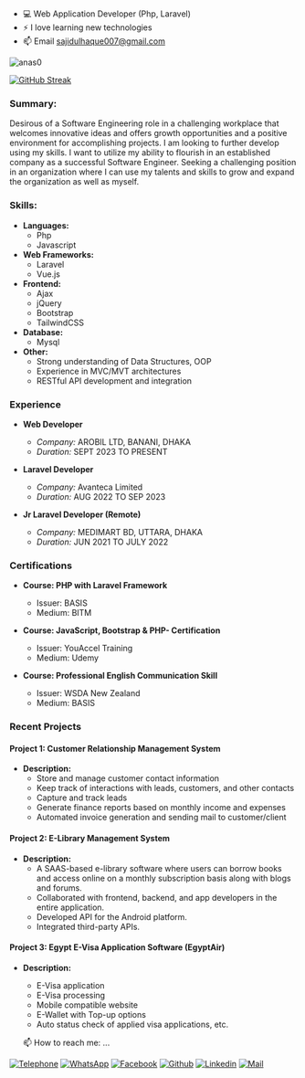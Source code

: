 - 💻 Web Application Developer (Php, Laravel)
- ⚡ I love learning new technologies 
- 📫 Email sajidulhaque007@gmail.com
<p align="left"> <img src="https://komarev.com/ghpvc/?username=sajidulhaque007&label=Profile%20views&color=E4405F&style=flat" alt="anas0" /> </p>

[![GitHub Streak](https://streak-stats.demolab.com?user=sajidulhaque007&theme=vue)](https://git.io/streak-stats)

### Summary:
Desirous of a Software Engineering role in a challenging  workplace that welcomes innovative ideas and offers growth opportunities and a positive environment for accomplishing projects. I am looking to further develop using my skills. I want to utilize my ability to flourish in an established company as a successful Software Engineer. Seeking a challenging position in an organization where I can use my talents and skills to grow and expand the organization as well as myself. 

### Skills:
- **Languages:**
  - Php
  - Javascript
- **Web Frameworks:**
  - Laravel
  - Vue.js
- **Frontend:**
  - Ajax
  - jQuery
  - Bootstrap
  - TailwindCSS
- **Database:**
  - Mysql
- **Other:**
  - Strong understanding of Data Structures, OOP
  - Experience in MVC/MVT architectures
  - RESTful API development and integration

### Experience
- **Web Developer**
   - *Company:* AROBIL LTD, BANANI, DHAKA
   - *Duration:* SEPT 2023 TO PRESENT
     
- **Laravel Developer**
   - *Company:* Avanteca Limited
   - *Duration:* AUG 2022 TO SEP 2023 

- **Jr Laravel Developer (Remote)**
   - *Company:* MEDIMART BD, UTTARA, DHAKA
   - *Duration:* JUN 2021 TO JULY 2022

### Certifications
- **Course: PHP with Laravel Framework**
   - Issuer: BASIS
   - Medium: BITM

- **Course: JavaScript, Bootstrap & PHP- Certification**
   - Issuer: YouAccel Training
   - Medium: Udemy

- **Course: Professional English Communication Skill**
   - Issuer: WSDA New Zealand
   - Medium: BASIS

### Recent Projects
#### Project 1: Customer Relationship Management System
- **Description:**
  - Store and manage customer contact information
  - Keep track of interactions with leads, customers, and other contacts
  - Capture and track leads
  - Generate finance reports based on monthly income and expenses
  - Automated invoice generation and sending mail to customer/client

#### Project 2: E-Library Management System
- **Description:**
  - A SAAS-based e-library software where users can borrow books and access online on a monthly subscription basis along with blogs and forums.
  - Collaborated with frontend, backend, and app developers in the entire application.
  - Developed API for the Android platform.
  - Integrated third-party APIs.

#### Project 3: Egypt E-Visa Application Software (EgyptAir)
- **Description:**
  - E-Visa application
  - E-Visa processing
  - Mobile compatible website
  - E-Wallet with Top-up options
  - Auto status check of applied visa applications, etc.

  📫 How to reach me: ...
  
[![Telephone](https://img.shields.io/badge/Telephone-007BFF?style=for-the-badge&logo=telephone&logoColor=white)](tel:+8801634174881)
[![WhatsApp](https://img.shields.io/badge/WhatsApp-4AC959?style=for-the-badge&logo=whatsapp&logoColor=white)](https://wa.me/8801634174881)
[![Facebook](https://img.shields.io/badge/Facebook-1877F2?style=for-the-badge&logo=facebook&logoColor=white)](https://www.facebook.com/sajidulhaque007/)
[![Github](https://img.shields.io/badge/GitHub-100000?style=for-the-badge&logo=github&logoColor=white)](https://github.com/sajidulhaque007)
[![Linkedin](https://img.shields.io/badge/LinkedIn-0077B5?style=for-the-badge&logo=linkedin&logoColor=white)](https://www.linkedin.com/in/sajidulhaque007/)
[![Mail](https://img.shields.io/badge/Gmail-D14836?style=for-the-badge&logo=gmail&logoColor=white)](mailto:sajidulhaque007@gmail.com)


<!--
**sajidulhaque007/sajidulhaque007** is a ✨ _special_ ✨ repository because its `README.md` (this file) appears on your GitHub profile.

Here are some ideas to get you started:

- 🔭 I’m currently working on ...
- 🌱 I’m currently learning ...
- 👯 I’m looking to collaborate on ...
- 🤔 I’m looking for help with ...
- 💬 Ask me about ...
- 📫 How to reach me: ...
- 😄 Pronouns: ...
- ⚡ Fun fact: ...
-->
